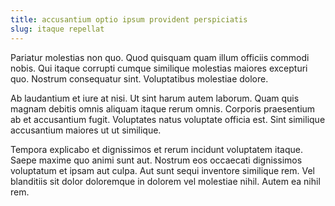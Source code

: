 ```yaml
---
title: accusantium optio ipsum provident perspiciatis
slug: itaque repellat
---
```


Pariatur molestias non quo. Quod quisquam quam illum officiis commodi nobis. Qui itaque corrupti cumque similique molestias maiores excepturi quo. Nostrum consequatur sint. Voluptatibus molestiae dolore.

Ab laudantium et iure at nisi. Ut sint harum autem laborum. Quam quis magnam debitis omnis aliquam itaque rerum omnis. Corporis praesentium ab et accusantium fugit. Voluptates natus voluptate officia est. Sint similique accusantium maiores ut ut similique.

Tempora explicabo et dignissimos et rerum incidunt voluptatem itaque. Saepe maxime quo animi sunt aut. Nostrum eos occaecati dignissimos voluptatum et ipsam aut culpa. Aut sunt sequi inventore similique rem. Vel blanditiis sit dolor doloremque in dolorem vel molestiae nihil. Autem ea nihil rem.
